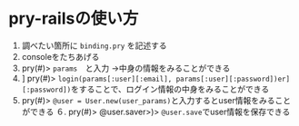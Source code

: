 # pry-railsの使い方
  1. 調べたい箇所に `binding.pry` を記述する
  2. consoleをたちあげる
  3. pry(#<UsersController>)> `params`　と入力
  →中身の情報をみることができる
  4. ] pry(#<UsersController>)> `login(params[:user][:email], params[:user][:password])er][:password])`をすることで、ログイン情報の中身をみることができる
  5. pry(#<UsersController>)> `@user = User.new(user_params)`と入力するとuser情報をみることができる
  ６. pry(#<UsersController>)> @user.saver>)> `@user.save`でuser情報を保存できる
